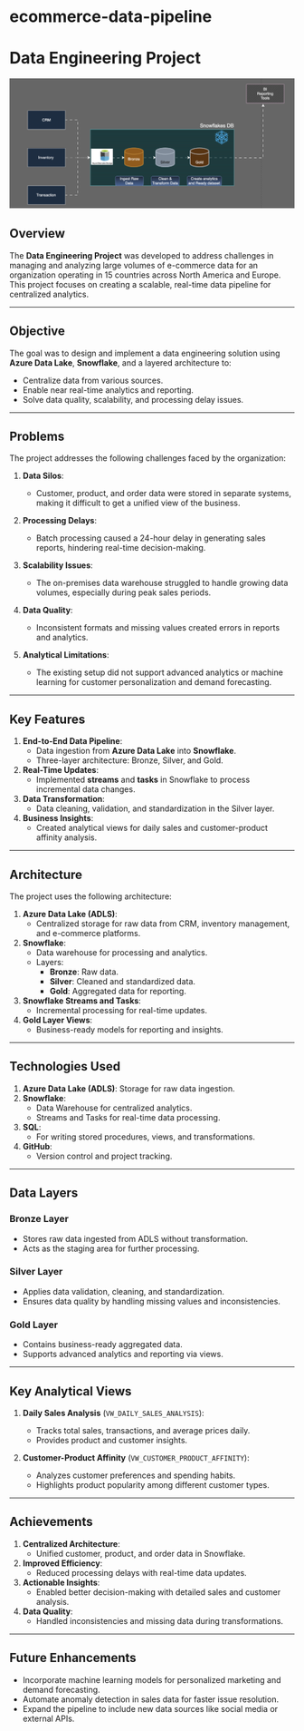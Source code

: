 # ecommerce-data-pipeline

# Data Engineering Project

![Architecture Diagram](Arc%20Diagram/Archetecture%20Diagram.png)

## Overview
The **Data Engineering Project** was developed to address challenges in managing and analyzing large volumes of e-commerce data for an organization operating in 15 countries across North America and Europe. This project focuses on creating a scalable, real-time data pipeline for centralized analytics.

---

## Objective
The goal was to design and implement a data engineering solution using **Azure Data Lake**, **Snowflake**, and a layered architecture to:
- Centralize data from various sources.
- Enable near real-time analytics and reporting.
- Solve data quality, scalability, and processing delay issues.

---

## Problems
The project addresses the following challenges faced by the organization:

1. **Data Silos**:
   - Customer, product, and order data were stored in separate systems, making it difficult to get a unified view of the business.

2. **Processing Delays**:
   - Batch processing caused a 24-hour delay in generating sales reports, hindering real-time decision-making.

3. **Scalability Issues**:
   - The on-premises data warehouse struggled to handle growing data volumes, especially during peak sales periods.

4. **Data Quality**:
   - Inconsistent formats and missing values created errors in reports and analytics.

5. **Analytical Limitations**:
   - The existing setup did not support advanced analytics or machine learning for customer personalization and demand forecasting.

---

## Key Features
1. **End-to-End Data Pipeline**:
   - Data ingestion from **Azure Data Lake** into **Snowflake**.
   - Three-layer architecture: Bronze, Silver, and Gold.
2. **Real-Time Updates**:
   - Implemented **streams** and **tasks** in Snowflake to process incremental data changes.
3. **Data Transformation**:
   - Data cleaning, validation, and standardization in the Silver layer.
4. **Business Insights**:
   - Created analytical views for daily sales and customer-product affinity analysis.

---

## Architecture
The project uses the following architecture:
1. **Azure Data Lake (ADLS)**:
   - Centralized storage for raw data from CRM, inventory management, and e-commerce platforms.
2. **Snowflake**:
   - Data warehouse for processing and analytics.
   - Layers:
     - **Bronze**: Raw data.
     - **Silver**: Cleaned and standardized data.
     - **Gold**: Aggregated data for reporting.
3. **Snowflake Streams and Tasks**:
   - Incremental processing for real-time updates.
4. **Gold Layer Views**:
   - Business-ready models for reporting and insights.

---

## Technologies Used
1. **Azure Data Lake (ADLS)**: Storage for raw data ingestion.
2. **Snowflake**:
   - Data Warehouse for centralized analytics.
   - Streams and Tasks for real-time data processing.
3. **SQL**:
   - For writing stored procedures, views, and transformations.
4. **GitHub**:
   - Version control and project tracking.

---

## Data Layers
### Bronze Layer
- Stores raw data ingested from ADLS without transformation.
- Acts as the staging area for further processing.

### Silver Layer
- Applies data validation, cleaning, and standardization.
- Ensures data quality by handling missing values and inconsistencies.

### Gold Layer
- Contains business-ready aggregated data.
- Supports advanced analytics and reporting via views.

---

## Key Analytical Views
1. **Daily Sales Analysis** (`VW_DAILY_SALES_ANALYSIS`):
   - Tracks total sales, transactions, and average prices daily.
   - Provides product and customer insights.

2. **Customer-Product Affinity** (`VW_CUSTOMER_PRODUCT_AFFINITY`):
   - Analyzes customer preferences and spending habits.
   - Highlights product popularity among different customer types.

---

## Achievements
1. **Centralized Architecture**:
   - Unified customer, product, and order data in Snowflake.
2. **Improved Efficiency**:
   - Reduced processing delays with real-time data updates.
3. **Actionable Insights**:
   - Enabled better decision-making with detailed sales and customer analysis.
4. **Data Quality**:
   - Handled inconsistencies and missing data during transformations.

---

## Future Enhancements
- Incorporate machine learning models for personalized marketing and demand forecasting.
- Automate anomaly detection in sales data for faster issue resolution.
- Expand the pipeline to include new data sources like social media or external APIs.
